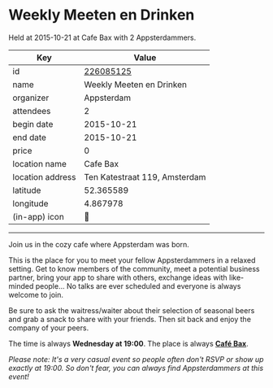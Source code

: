 # Weekly Meeten en Drinken
Held at 2015-10-21 at Cafe Bax with 2 Appsterdammers.
        
|Key|Value
|---|---|
|id|[226085125](https://www.meetup.com/appsterdam/events/226085125/)|
|name|Weekly Meeten en Drinken|
|organizer|Appsterdam|
|attendees|2|
|begin date|2015-10-21|
|end date|2015-10-21|
|price|0|
|location name|Cafe Bax|
|location address|Ten Katestraat 119, Amsterdam|
|latitude|52.365589|
|longitude|4.867978|
|(in-app) icon|🍺|

---

Join us in the cozy cafe where Appsterdam was born.

This is the place for you to meet your fellow Appsterdammers in a relaxed setting. Get to know members of the community, meet a potential business partner, bring your app to share with others, exchange ideas with like-minded people... No talks are ever scheduled and everyone is always welcome to join.

Be sure to ask the waitress/waiter about their selection of seasonal beers and grab a snack to share with your friends. Then sit back and enjoy the company of your peers.

The time is always **Wednesday at 19:00**. The place is always **[Café Bax](http://www.cafebax.nl/)**.

*Please note: It's a very casual event so people often don't RSVP or show up exactly at 19:00. So don't fear, you can *always* find Appsterdammers at this event!*


